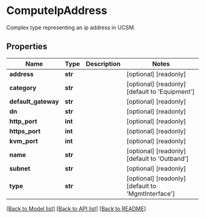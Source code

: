 # ComputeIpAddress

Complex type representing an ip address in UCSM. 
## Properties
Name | Type | Description | Notes
------------ | ------------- | ------------- | -------------
**address** | **str** |  | [optional] [readonly] 
**category** | **str** |  | [optional] [readonly] [default to 'Equipment']
**default_gateway** | **str** |  | [optional] [readonly] 
**dn** | **str** |  | [optional] [readonly] 
**http_port** | **int** |  | [optional] [readonly] 
**https_port** | **int** |  | [optional] [readonly] 
**kvm_port** | **int** |  | [optional] [readonly] 
**name** | **str** |  | [optional] [readonly] [default to 'Outband']
**subnet** | **str** |  | [optional] [readonly] 
**type** | **str** |  | [optional] [readonly] [default to 'MgmtInterface']

[[Back to Model list]](../README.md#documentation-for-models) [[Back to API list]](../README.md#documentation-for-api-endpoints) [[Back to README]](../README.md)


